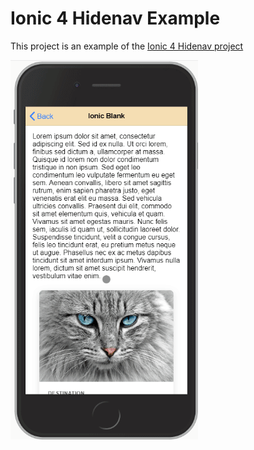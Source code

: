 # Ionic 4 Hidenav Example
This project is an example of the [Ionic 4 Hidenav project](https://github.com/heidji/ionic4-hidenav)

![](https://github.com/heidji/readme-content/blob/master/ionic4hidenav.gif?raw=true)

